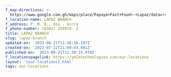 ```yaml
---
f_map-directions: >-
  https://www.google.com.gh/maps/place/Papaye+Fast+Food+-+Lapaz/data=!4m7!3m6!1s0xfdf99099e80b871:0x493ec273d1fda842!8m2!3d5.6062988!4d-0.2488734!16s%2Fg%2F11hbmd6y75!19sChIJcbiAngmZ3w8RQqj90XPCPkk?authuser=0&hl=en&rclk=1
f_location-name: LAPAZ BRANCH
f_address: P. M. B., Osu - Accra
f_phone-number: (0302) 259970- 2
title: LAPAZ BRANCH
slug: lapaz-branch
updated-on: '2023-08-21T11:36:16.197Z'
created-on: '2023-07-22T21:09:43.091Z'
published-on: '2023-08-21T11:39:15.970Z'
f_locationspagelink: https://ymlktechnologies.com/our-locations
layout: '[our-locations].html'
tags: our-locations
---
```



